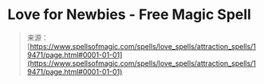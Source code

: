 <!--yml
category: 未分类
date: 2024-06-12 19:01:29
-->

# Love for Newbies - Free Magic Spell

> 来源：[https://www.spellsofmagic.com/spells/love_spells/attraction_spells/19471/page.html#0001-01-01](https://www.spellsofmagic.com/spells/love_spells/attraction_spells/19471/page.html#0001-01-01)